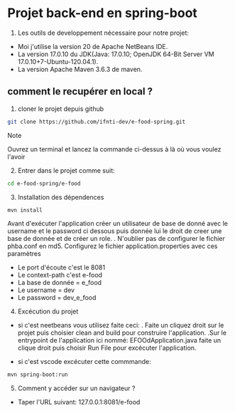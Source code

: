 
# Projet back-end en spring-boot

1. Les outils de developpement nécessaire pour notre projet:
- Moi j'utilise la version 20 de Apache NetBeans IDE.
- La version 17.0.10 du JDK(Java: 17.0.10; OpenJDK 64-Bit Server VM 17.0.10+7-Ubuntu-120.04.1).
- La version Apache Maven 3.6.3 de maven.




## comment le recupérer en local ?
1. cloner le projet depuis github

 ```bash
 git clone https://github.com/ifnti-dev/e-food-spring.git

 ```
>[!NOTE]
>Ouvrez un terminal et lancez la commande ci-dessus à là où vous voulez l'avoir
2. Entrer dans le projet comme suit:

```bash
cd e-food-spring/e-food

```
3. Installation des dépendences

```bash
mvn install

```
Avant d'exécuter l'application créer un utilisateur de base de donné avec le username et le password ci dessous puis donnée lui le droit de creer une base de donnée et de créer un role.
. N'oublier pas de configurer le fichier phba.conf en md5.
Configurez le fichier application.properties avec ces paramètres
- Le port d'écoute c'est le 8081
- Le context-path c'est e-food
- La base de donnée = e_food
- Le username = dev
- Le password = dev_e_food

4. Excécution du projet

- si c'est neetbeans vous utilisez faite ceci:
    . Faite un cliquez droit sur le projet puis choisier clean and build pour construire l'application.
    .Sur le entrypoint de l'application ici nommé: EFOOdApplication.java faite un clique droit  puis choisir Run File pour excécuter l'application.
    
- si c'est vscode excécuter cette commmande:

```bash
mvn spring-boot:run
```

5. Comment y accéder sur un navigateur ?

- Taper l'URL suivant:
  127.0.0.1:8081/e-food
